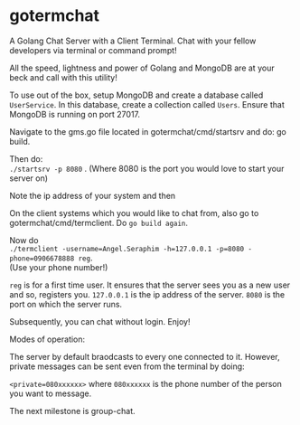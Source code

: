 # gotermchat
A Golang Chat Server with a Client Terminal. Chat with your fellow developers via terminal or command prompt!


All the speed, lightness and power of Golang and MongoDB are at your beck and call with this utility!

To use out of the box, setup MongoDB and create a database called `UserService`. In this database, 
create a collection called `Users`. Ensure that MongoDB is running on port 27017.

Navigate to the gms.go file located in gotermchat/cmd/startsrv and do: go build.

Then do: <br><code>./startsrv -p 8080</code> </code>. (Where 8080 is the port you would love to start your server on)

Note the ip address of your system and then

On the client systems which you would like to chat from, also go to gotermchat/cmd/termclient. Do ``go build again``.

Now do <br> ``./termclient -username=Angel.Seraphim -h=127.0.0.1 -p=8080 -phone=0906678888 reg``.<br> (Use your phone number!)

`reg` is for a first time user. It ensures that the server sees you as a new user and so, registers you.
`127.0.0.1` is the ip address of the server.
`8080` is the port on which the server runs.

Subsequently, you can chat without login. Enjoy!

Modes of operation:

The server by default braodcasts to every one connected to it.
However, private messages can be sent even from the terminal by doing:

```<private=080xxxxxx>``` where ```080xxxxxx``` is the phone number of the person you want to message.

The next milestone is group-chat.

